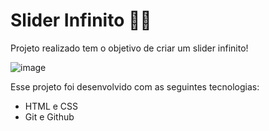 # Slider Infinito 🏳️‍🌈

Projeto realizado tem o objetivo de criar um slider infinito!

![image](https://user-images.githubusercontent.com/117484983/225642176-953c8168-6c89-42df-bd71-c3d40adcf695.png)

Esse projeto foi desenvolvido com as seguintes tecnologias:

* HTML e CSS
* Git e Github
